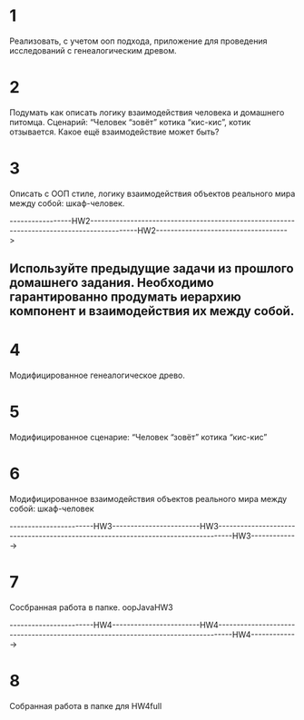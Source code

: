 
# 1

Реализовать, с учетом ооп подхода, приложение для проведения исследований с генеалогическим древом.

# 2

Подумать как описать логику взаимодействия человека и домашнего питомца. Сценарий: “Человек “зовёт” котика “кис-кис”, 
котик отзывается. Какое ещё взаимодействие может быть?


# 3
Описать с ООП стиле, логику взаимодействия объектов реального мира между собой: шкаф-человек.

-----------------HW2-------------------------------------------------------------------------------------------HW2------------------------------------>

## Используйте предыдущие задачи из прошлого домашнего задания. Необходимо гарантированно продумать иерархию компонент и взаимодействия их между собой. 

# 4
Модифицированное генеалогическое древо.

# 5
Модифицированное сценарие: “Человек “зовёт” котика “кис-кис”

# 6
Модифицированное взаимодействия объектов реального мира между собой: шкаф-человек

-----------------------HW3------------------------HW3----------------------------------------------------------------------------------HW3------------->

# 7
Сосбранная работа в папке. oopJavaHW3


-----------------------HW4------------------------HW4----------------------------------------------------------------------------------HW4------------->

# 8
Собранная работа в папке для HW4full
